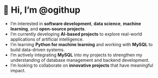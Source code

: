 # 👋 Hi, I’m @ogithup

- I’m interested in **software development**, **data science**, **machine learning**, and **open-source projects**.
- I’m currently developing **AI-based projects** to explore real-world applications of artificial intelligence.
- I’m learning **Python for machine learning** and working with **MySQL** to build data-driven systems.
- I’m actively integrating **MySQL** into my projects to strengthen my understanding of database management and backend development.
- I’m looking to collaborate on **innovative projects** that have meaningful impact.



